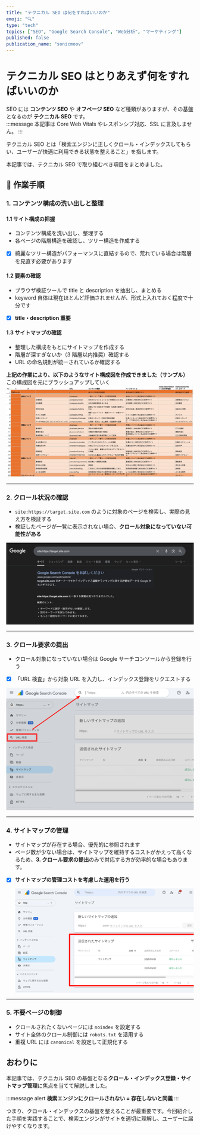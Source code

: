 ```yaml
---
title: "テクニカル SEO は何をすればいいのか"
emoji: "🔍"
type: "tech"
topics: ["SEO", "Google Search Console", "Web分析", "マーケティング"]
published: false
publication_name: "sonicmoov"
---
```


# テクニカル SEO はとりあえず何をすればいいのか

SEO には **コンテンツ SEO** や **オフページ SEO** など種類がありますが、その基盤となるのが **テクニカル SEO** です。  
:::message
本記事は Core Web Vitals やレスポンシブ対応、SSL に言及しません。
:::

テクニカル SEO とは「検索エンジンに正しくクロール・インデックスしてもらい、ユーザーが快適に利用できる状態を整えること」を指します。

本記事では、テクニカル SEO で取り組むべき項目をまとめました。

## 🎯 作業手順

### 1. コンテンツ構成の洗い出しと整理

#### 1.1 サイト構成の把握

- コンテンツ構成を洗い出し、整理する
- 各ページの階層構造を確認し、ツリー構造を作成する
- [x] 綺麗なツリー構造がパフォーマンスに直結するので、荒れている場合は階層を見直す必要があります

#### 1.2 要素の確認

- ブラウザ検証ツールで title と description を抽出し、まとめる
- keyword 自体は現在ほとんど評価されませんが、形式上入れておく程度で十分です
- [x] **title・description 重要**

#### 1.3 サイトマップの確認

- 整理した構成をもとにサイトマップを作成する
- 階層が深すぎないか（3 階層以内推奨）確認する
- URL の命名規則が統一されているか確認する

**上記の作業により、以下のようなサイト構成図を作成できました（サンプル）**
この構成図を元にブラッシュアップしていく
![構成整理サンプル](/images/seo/sitemap.png)

---

### 2. クロール状況の確認

- `site:https://target.site.com` のように対象のページを検索し、実際の見え方を検証する
- 検証したページが一覧に表示されない場合、**クロール対象になっていない可能性がある**

![site検索の例](/images/seo/site-search.png)

---

### 3. クロール要求の提出

- クロール対象になっていない場合は Google サーチコンソールから登録を行う
- [x] 「URL 検査」から対象 URL を入力し、インデックス登録をリクエストする

![Search Console](/images/seo/url-check.png)

---

### 4. サイトマップの管理

- サイトマップが存在する場合、優先的に参照されます
- ページ数が少ない場合は、サイトマップを維持するコストがかえって高くなるため、**3. クロール要求の提出**のみで対応する方が効率的な場合もあります。
- [x] **サイトマップの管理コストを考慮した運用を行う**

  ![サイトマップ登録](/images/seo/sitemap-regis.png)

---

### 5. 不要ページの制御

- クロールされたくないページには `noindex` を設定する
- サイト全体のクロール制御には `robots.txt` を活用する
- 重複 URL には `canonical` を設定して正規化する

## おわりに

本記事では、テクニカル SEO の基盤となる**クロール・インデックス登録・サイトマップ管理**に焦点を当てて解説しました。

:::message alert
**検索エンジンにクロールされない = 存在しないと同義**
:::

つまり、クロール・インデックスの基盤を整えることが最重要です。今回紹介した手順を実践することで、検索エンジンがサイトを適切に理解し、ユーザーに届けやすくなります。

